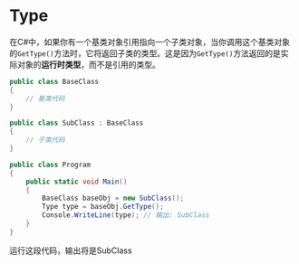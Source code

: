 # Type

在C#中，如果你有一个基类对象引用指向一个子类对象，当你调用这个基类对象的`GetType()`方法时，它将返回子类的类型。这是因为`GetType()`方法返回的是实际对象的**运行时类型**，而不是引用的类型。

```csharp
public class BaseClass
{
    // 基类代码
}

public class SubClass : BaseClass
{
    // 子类代码
}

public class Program
{
    public static void Main()
    {
        BaseClass baseObj = new SubClass();
        Type type = baseObj.GetType();
        Console.WriteLine(type); // 输出: SubClass
    }
}
```

运行这段代码，输出将是SubClass